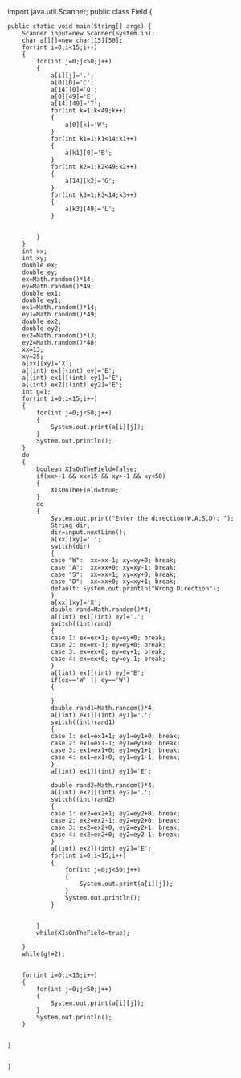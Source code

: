 import java.util.Scanner;
public class Field {

	public static void main(String[] args) {
		Scanner input=new Scanner(System.in);
	    char a[][]=new char[15][50];
	    for(int i=0;i<15;i++)
	    {
	        for(int j=0;j<50;j++)
	        {
	            a[i][j]='.';
	            a[0][0]='C';
	            a[14][0]='Q';
	            a[0][49]='E';
	            a[14][49]='T';
	            for(int k=1;k<49;k++)
	            {
	            	a[0][k]='W';
	            }
	            for(int k1=1;k1<14;k1++)
	            {
	            	a[k1][0]='B';
	            }
	            for(int k2=1;k2<49;k2++)
	            {
	            	a[14][k2]='G';
	            }
	            for(int k3=1;k3<14;k3++)
	            {
	            	a[k3][49]='L';
	            }
	            
	            
	        }
	    }
	    int xx;
	    int xy;
	    double ex;
	    double ey;
	    ex=Math.random()*14;
	    ey=Math.random()*49;
	    double ex1;
	    double ey1;
	    ex1=Math.random()*14;
	    ey1=Math.random()*49;
	    double ex2;
	    double ey2;
	    ex2=Math.random()*13;
	    ey2=Math.random()*48;
	    xx=13;
	    xy=25;
	    a[xx][xy]='X';
	    a[(int) ex][(int) ey]='E';
	    a[(int) ex1][(int) ey1]='E';
	    a[(int) ex2][(int) ey2]='E';
	    int g=1;
	    for(int i=0;i<15;i++)
	    {
	        for(int j=0;j<50;j++)
	        {
	            System.out.print(a[i][j]);
	        }
	        System.out.println();
	    }
	    do
	    {
	        boolean XIsOnTheField=false;
	        if(xx>-1 && xx<15 && xy>-1 && xy<50)
	        {
	            XIsOnTheField=true;
	        }
	        do
	        {
	            System.out.print("Enter the direction(W,A,S,D): ");
	            String dir;
	            dir=input.nextLine();
	            a[xx][xy]='.';
	            switch(dir)
	            {
	            case "W":  xx=xx-1; xy=xy+0; break;
	            case "A":  xx=xx+0; xy=xy-1; break;
	            case "S":  xx=xx+1; xy=xy+0; break;
	            case "D":  xx=xx+0; xy=xy+1; break;
	            default: System.out.println("Wrong Direction");
	            }
	            a[xx][xy]='X';
	            double rand=Math.random()*4;
	            a[(int) ex][(int) ey]='.';
	            switch((int)rand)
	            {
	            case 1: ex=ex+1; ey=ey+0; break;
	            case 2: ex=ex-1; ey=ey+0; break;
	            case 3: ex=ex+0; ey=ey+1; break;
	            case 4: ex=ex+0; ey=ey-1; break;
	            }
	            a[(int) ex][(int) ey]='E';
	            if(ex=='W' || ey=='W')
	            {
	            	
	            }
	            double rand1=Math.random()*4;
	            a[(int) ex1][(int) ey1]='.';
	            switch((int)rand1)
	            {
	            case 1: ex1=ex1+1; ey1=ey1+0; break;
	            case 2: ex1=ex1-1; ey1=ey1+0; break;
	            case 3: ex1=ex1+0; ey1=ey1+1; break;
	            case 4: ex1=ex1+0; ey1=ey1-1; break;
	            }
	            a[(int) ex1][(int) ey1]='E';
	      
	            double rand2=Math.random()*4;
	            a[(int) ex2][(int) ey2]='.';
	            switch((int)rand2)
	            {
	            case 1: ex2=ex2+1; ey2=ey2+0; break;
	            case 2: ex2=ex2-1; ey2=ey2+0; break;
	            case 3: ex2=ex2+0; ey2=ey2+1; break;
	            case 4: ex2=ex2+0; ey2=ey2-1; break;
	            }
	            a[(int) ex2][(int) ey2]='E';
	            for(int i=0;i<15;i++)
	            {
	                for(int j=0;j<50;j++)
	                {
	                    System.out.print(a[i][j]);
	                }
	                System.out.println();
	            }


	        }
	        while(XIsOnTheField=true);

	    }
	    while(g!=2);


	    for(int i=0;i<15;i++)
	    {
	        for(int j=0;j<50;j++)
	        {
	            System.out.print(a[i][j]);
	        }
	        System.out.println();
	    }


	}
	

	}




